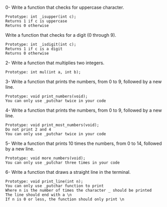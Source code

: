 0- Write a function that checks for uppercase character.

    Prototype: int _isupper(int c);
    Returns 1 if c is uppercase
    Returns 0 otherwise

Write a function that checks for a digit (0 through 9).

    Prototype: int _isdigit(int c);
    Returns 1 if c is a digit
    Returns 0 otherwise

2- Write a function that multiplies two integers.

    Prototype: int mul(int a, int b);

3- Write a function that prints the numbers, from 0 to 9, followed by a new line.

    Prototype: void print_numbers(void);
    You can only use _putchar twice in your code

4- Write a function that prints the numbers, from 0 to 9, followed by a new line.

    Prototype: void print_most_numbers(void);
    Do not print 2 and 4
    You can only use _putchar twice in your code

5- Write a function that prints 10 times the numbers, from 0 to 14, followed by a new line.

    Prototype: void more_numbers(void);
    You can only use _putchar three times in your code

6- Write a function that draws a straight line in the terminal.

    Prototype: void print_line(int n);
    You can only use _putchar function to print
    Where n is the number of times the character _ should be printed
    The line should end with a \n
    If n is 0 or less, the function should only print \n

